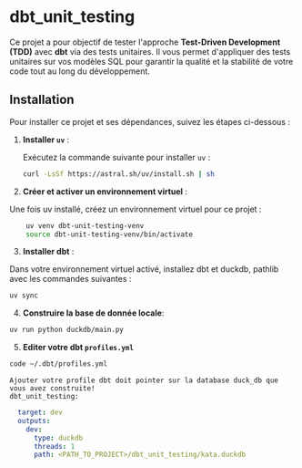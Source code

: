# dbt_unit_testing

Ce projet a pour objectif de tester l'approche **Test-Driven Development (TDD)** avec **dbt** via des tests unitaires. Il vous permet d'appliquer des tests unitaires sur vos modèles SQL pour garantir la qualité et la stabilité de votre code tout au long du développement.

## Installation

Pour installer ce projet et ses dépendances, suivez les étapes ci-dessous :

1. **Installer `uv`** :
   
   Exécutez la commande suivante pour installer `uv` :

   ```bash
   curl -LsSf https://astral.sh/uv/install.sh | sh
   ```

2. **Créer et activer un environnement virtuel** :

Une fois uv installé, créez un environnement virtuel pour ce projet :

```bash
    uv venv dbt-unit-testing-venv
    source dbt-unit-testing-venv/bin/activate
```

3. **Installer dbt** :

Dans votre environnement virtuel activé, installez dbt et duckdb, pathlib avec les commandes suivantes :

```bash
uv sync
```

4. **Construire la base de donnée locale**:

```bash 
uv run python duckdb/main.py
```

5. **Editer votre dbt `profiles.yml`**
```bash
code ~/.dbt/profiles.yml
```
    Ajouter votre profile dbt doit pointer sur la database duck_db que vous avez construite! 
    dbt_unit_testing:
```yml
  target: dev
  outputs:
    dev:
      type: duckdb
      threads: 1
      path: <PATH_TO_PROJECT>/dbt_unit_testing/kata.duckdb
``````